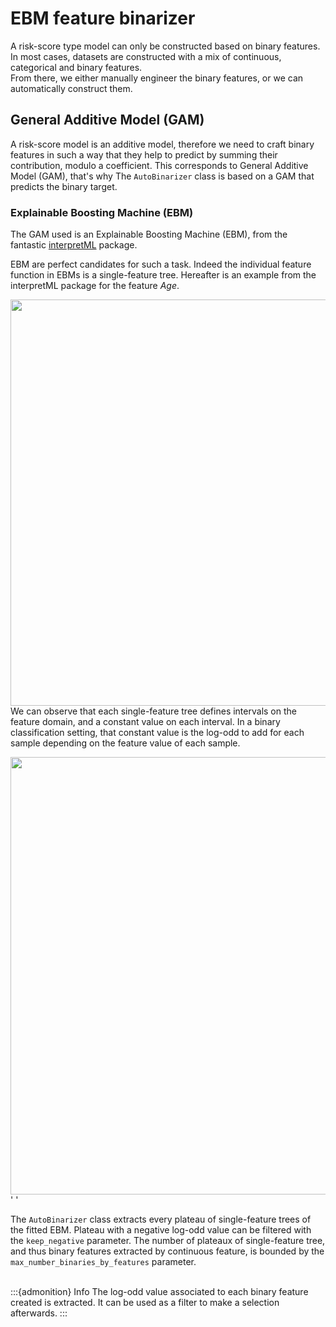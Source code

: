 # EBM feature binarizer

A risk-score type model can only be constructed based on binary features.  In most cases, datasets are constructed with a mix of continuous, categorical and binary features.  
From there, we either manually engineer the binary features, or we can automatically construct them.

## General Additive Model (GAM)
 
A risk-score model is an additive model, therefore we need to craft binary features in such a way that they help to predict by summing their contribution, modulo a coefficient. This corresponds to General Additive Model (GAM), that's why The `AutoBinarizer` class is based on a GAM that predicts the binary target.  

### Explainable Boosting Machine (EBM)

The GAM used is an Explainable Boosting Machine (EBM), from the fantastic <a href="https://github.com/interpretml/interpret">interpretML</a> package.

EBM are perfect candidates for such a task. Indeed the individual feature function in EBMs is a single-feature tree.
Hereafter is an example from the interpretML package for the feature *Age*.

<img src="illustration_single_feature_tree_annotated.PNG" style="width:650px;" align="right" />

We can observe that each single-feature tree defines intervals on the feature domain, and a constant value on each interval. In a binary classification setting, that constant value is the log-odd to add for each sample depending on the feature value of each sample. 


<img src="illustration_feature_extraction.PNG" align="right" style="width:700px;"/>

'   '

The `AutoBinarizer` class extracts every plateau of single-feature trees of the fitted EBM. Plateau with a negative log-odd value can be filtered with the `keep_negative` parameter. The number of plateaux of single-feature tree, and thus binary features extracted by continuous feature, is bounded by the `max_number_binaries_by_features` parameter.
<br /><br />

:::{admonition} Info
The log-odd value associated to each binary feature created is extracted. It can be used as a filter to make a selection afterwards.
:::


